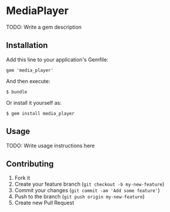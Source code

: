 # MediaPlayer

TODO: Write a gem description

## Installation

Add this line to your application's Gemfile:

    gem 'media_player'

And then execute:

    $ bundle

Or install it yourself as:

    $ gem install media_player

## Usage

TODO: Write usage instructions here

## Contributing

1. Fork it
2. Create your feature branch (`git checkout -b my-new-feature`)
3. Commit your changes (`git commit -am 'Add some feature'`)
4. Push to the branch (`git push origin my-new-feature`)
5. Create new Pull Request
